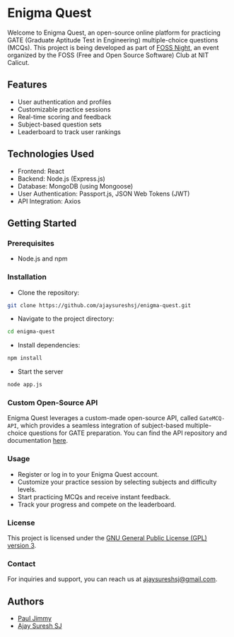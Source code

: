 # Enigma Quest

Welcome to Enigma Quest, an open-source online platform for practicing GATE (Graduate Aptitude Test in Engineering) multiple-choice questions (MCQs). This project is being developed as part of [FOSS Night](https://github.com/fosscell), an event organized by the FOSS (Free and Open Source Software) Club at NIT Calicut.

## Features

- User authentication and profiles
- Customizable practice sessions
- Real-time scoring and feedback
- Subject-based question sets
- Leaderboard to track user rankings

## Technologies Used

- Frontend: React
- Backend: Node.js (Express.js)
- Database: MongoDB (using Mongoose)
- User Authentication: Passport.js, JSON Web Tokens (JWT)
- API Integration: Axios

## Getting Started

### Prerequisites

- Node.js and npm

### Installation
- Clone the repository:

```bash
git clone https://github.com/ajaysureshsj/enigma-quest.git
```

- Navigate to the project directory:

```Bash
cd enigma-quest
```

- Install dependencies:
```Bash
npm install
```

- Start the server
```Bash
node app.js
```
### Custom Open-Source API

Enigma Quest leverages a custom-made open-source API, called `GateMCQ-API`, which provides a seamless integration of subject-based multiple-choice questions for GATE preparation. You can find the API repository and documentation [here](https://github.com/ajaysureshsj/GateMCQ-API).

### Usage
- Register or log in to your Enigma Quest account.
- Customize your practice session by selecting subjects and difficulty levels.
- Start practicing MCQs and receive instant feedback.
- Track your progress and compete on the leaderboard.

### License

This project is licensed under the [GNU General Public License (GPL) version 3](LICENSE).

### Contact

For inquiries and support, you can reach us at ajaysureshsj@gmail.com.


## Authors

- [Paul Jimmy](https://github.com/paul-jimmy27)
- [Ajay Suresh SJ](https://github.com/ajaysureshsj)
